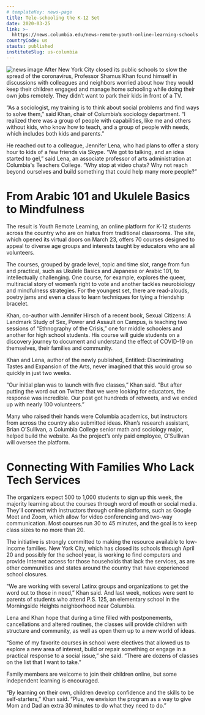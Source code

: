 ```yaml
---
# templateKey: news-page
title: Tele-schooling the K-12 Set
date: 2020-03-25
link: >-
  hhttps://news.columbia.edu/news-remote-youth-online-learning-schools
countryCode: us
stauts: published
instituteSlug: us-columbia
---
```


![news image](https://news.columbia.edu/sites/default/files/styles/cu_crop/public/content/Research%20Images/youth-remote-learning-large.jpg?itok=hmG7YBrb)
After New York City closed its public schools to slow the spread of the coronavirus, Professor Shamus Khan found himself in discussions with colleagues and neighbors worried about how they would keep their children engaged and manage home schooling while doing their own jobs remotely. They didn’t want to park their kids in front of a TV.

 “As a sociologist, my training is to think about social problems and find ways to solve them,” said Khan, chair of Columbia’s sociology department. “I realized there was a group of people with capabilities, like me and others without kids, who know how to teach, and a group of people with needs, which includes both kids and parents.”

He reached out to a colleague, Jennifer Lena, who had plans to offer a story hour to kids of a few friends via Skype. “We got to talking, and an idea started to gel,” said Lena, an associate professor of arts administration at Columbia's Teachers College. “Why stop at video chats? Why not reach beyond ourselves and build something that could help many more people?”

# From Arabic 101 and Ukulele Basics to Mindfulness
The result is Youth Remote Learning, an online platform for K-12 students across the country who are on hiatus from traditional classrooms. The site, which opened its virtual doors on March 23, offers 70 courses designed to appeal to diverse age groups and interests taught by educators who are all volunteers.

The courses, grouped by grade level, topic and time slot, range from fun and practical, such as Ukulele Basics and Japanese or Arabic 101, to intellectually challenging. One course, for example, explores the queer, multiracial story of women’s right to vote and another tackles neurobiology and mindfulness strategies. For the youngest set, there are read-alouds, poetry jams and even a class to learn techniques for tying a friendship bracelet.

Khan, co-author with Jennifer Hirsch of a recent book, Sexual Citizens: A Landmark Study of Sex, Power and Assault on Campus, is teaching two sessions of “Ethnography of the Crisis,” one for middle schoolers and another for high school students. His course will guide students on a discovery journey to document and understand the effect of COVID-19 on themselves, their families and community.

Khan and Lena, author of the newly published, Entitled: Discriminating Tastes and Expansion of the Arts, never imagined that this would grow so quickly in just two weeks.

“Our initial plan was to launch with five classes,” Khan said. "But after putting the word out on Twitter that we were looking for educators, the response was incredible. Our post got hundreds of retweets, and we ended up with nearly 100 volunteers.”

Many who raised their hands were Columbia academics, but instructors from across the country also submitted ideas. Khan’s research assistant, Brian O’Sullivan, a Columbia College senior math and sociology major, helped build the website. As the project’s only paid employee, O'Sullivan will oversee the platform.

# Connecting With Families Who Lack Tech Services
The organizers expect 500 to 1,000 students to sign up this week, the majority learning about the courses through word of mouth or social media. They’ll connect with instructors through online platforms, such as Google Meet and Zoom, which allow for video conferencing and two-way communication. Most courses run 30 to 45 minutes, and the goal is to keep class sizes to no more than 20.

The initiative is strongly committed to making the resource available to low-income families. New York City, which has closed its schools through April 20 and possibly for the school year, is working to find computers and provide Internet access for those households that lack the services, as are other communities and states around the country that have experienced school closures.

"We are working with several Latinx groups and organizations to get the word out to those in need,” Khan said. And last week, notices were sent to parents of students who attend P.S. 125, an elementary school in the Morningside Heights neighborhood near Columbia.

Lena and Khan hope that during a time filled with postponements, cancellations and altered routines, the classes will provide children with structure and community, as well as open them up to a new world of ideas.

“Some of my favorite courses in school were electives that allowed us to explore a new area of interest, build or repair something or engage in a practical response to a social issue,” she said. “There are dozens of classes on the list that I want to take.”

Family members are welcome to join their children online, but some independent learning is encouraged.

“By learning on their own, children develop confidence and the skills to be self-starters,” Khan said. “Plus, we envision the program as a way to give Mom and Dad an extra 30 minutes to do what they need to do.”
